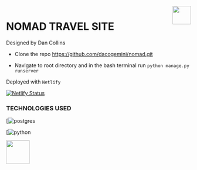 <img src="https://lh3.googleusercontent.com/fRSk8T5WcmkTtQyFS9JVP2q1bnb4yixTd4NqxkYBb9NkeHHESaHbpDT_C3tAcgB2A5p60G9hLN_bgYqvb0YH3g5aG1jnR7TtxWFYEuQz7tGBRqZiqKXMTRUG1_QkAgmnBoD4yj4wOg=s200-p-k" align="right" style="height: 50px"/>

# NOMAD TRAVEL SITE
Designed by Dan Collins

* Clone the repo https://github.com/dacogemini/nomad.git 

* Navigate to root directory and in the bash terminal run <code>python manage.py runserver</code>

Deployed with <code>Netlify</code>

[![Netlify Status](https://api.netlify.com/api/v1/badges/f60b806f-3067-4d37-9af6-8465bd99a14d/deploy-status)](https://app.netlify.com/sites/focused-brahmagupta-47eb89/deploys)

### TECHNOLOGIES USED

[![postgres](https://lh3.googleusercontent.com/KW52L5UnrHTD81gLX1P94EIyGCYMfv2GjzYFAaRCCphZT-28h5MuA4NmMKLqbLN9nKprWlDG6xNUgcO8YRq4XH4LVZkcKozH4n0572h94_YI9DKsQVpTcOSIepK1Y5uelGIF1UmQrw=w100)

[![python](https://lh3.googleusercontent.com/ul6Mw0hdKF6n4zlydwxMe5QzvgIDuz1U25SOKhZdOviVeayTFv7DVsTT05zk2clHYOPtwQkTrmYX95wbHBaWBtPvLJFBOBPNNOzB9EY1HWRBPcXE2JtRSu0PQnIU_4HkktD-O1PMSg=w80)

<img src="https://lh3.googleusercontent.com/KW52L5UnrHTD81gLX1P94EIyGCYMfv2GjzYFAaRCCphZT-28h5MuA4NmMKLqbLN9nKprWlDG6xNUgcO8YRq4XH4LVZkcKozH4n0572h94_YI9DKsQVpTcOSIepK1Y5uelGIF1UmQrw=w100" align="left" style="height: 64px"/>
